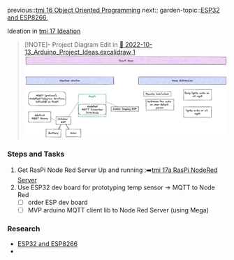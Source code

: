 previous::[tmi 16 Object Oriented Programming](tmi%2016%20Object%20Oriented%20Programming.md)
next::
garden-topic::[ESP32 and ESP8266](../../ESP32%20and%20ESP8266.md), 

Ideation in [tmi 17 Ideation](tmi%2017%20Ideation.md)

> [!NOTE]- Project Diagram 
> Edit in [📝 2022-10-13_Arduino_Project_Ideas.excalidraw 1](attachments/📝%202022-10-13_Arduino_Project_Ideas.excalidraw%201.md) 
> ![Pasted image 20221029142825](tmi%20attachments/Pasted%20image%2020221029142825.png)

### Steps and Tasks
1. Get RasPi Node Red Server Up and running :➡️[tmi 17a RasPi NodeRed Server](tmi%2017a%20RasPi%20NodeRed%20Server.md)
2. Use ESP32 dev board for prototyping temp sensor -> MQTT to Node Red
	- [ ] order ESP dev board
	- [ ] MVP arduino MQTT client lib to Node Red Server (using Mega)

### Research
- [ESP32 and ESP8266](../../ESP32%20and%20ESP8266.md)
- 